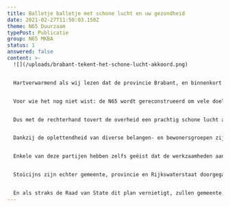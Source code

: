 ```yaml
---
title: Balletje balletje met schone lucht en uw gezondheid
date: 2021-02-27T11:50:03.150Z
theme: N65 Duurzaam
typePost: Publicatie
group: N65 MKBA
status: 1
answered: false
content: >-
  ![](/uploads/brabant-tekent-het-schone-lucht-akkoord.png)


  Hartverwarmend als wij lezen dat de provincie Brabant, en binnenkort ook de gemeente Vught, het [schone lucht akkoord](https://www.brabant.nl/actueel/nieuws/milieu/2020/het-schone-lucht-akkoord) heeft getekend. In 2030, dat is al over 9 jaar, 50% gezondheidswinst. Dan hebben zij zeker het plan voor de reconstructie van de N65 over het hoofd gezien.


  Voor wie het nog niet wist: de N65 wordt gereconstrueerd om vele doelen te bereiken, zoals verbetering van de luchtkwaliteit, maar blijft een open verkeersgoot die door het wegnemen van de stoplichten in Helvoirt en Vught duizenden voertuigen per dag extra door onze dorpen zal loodsen. Zo veel meer dat de provincie haar stikstofcalculatie moet overdoen omdat met deze groei geen rekening was gehouden.


  Dus met de rechterhand tovert de overheid een prachtig schone lucht akkoord uit de hoge hoed zodat u niet let op de linkerhand waarmee de reconstructie van N65 wordt doorgedrukt.


  Dankzij de oplettendheid van diverse belangen- en bewonersgroepen zijn de aanstaande problemen met stikstof en fijnstof onderzocht wat heeft geleid tot beroepsprocedures bij de Raad van State.


  Enkele van deze partijen hebben zelfs geëist dat de werkzaamheden aan dit project worden stilgelegd om te voorkomen dat onomkeerbare activiteiten plaatsvinden en kosten worden gemaakt. Volgende week dienen de eerste voorlopige voorzieningen.


  Stoïcijns zijn echter gemeente, provincie en Rijkswaterstaat doorgegaan, waarbij zelfs de aanbesteding al in een vergevorderd stadium is. Hoe is het mogelijk dat wij in een land als Nederland, met een goede bestuurlijke organisatie, telkens worden geconfronteerd met dit gedrag van de overheid. 


  En als straks de Raad van State dit plan vernietigt, zullen gemeente, provincie en Rijkswaterstaat moord en brand schreeuwen, want er zijn al zoveel kosten gemaakt. Ja, van uw en mijn belastinggeld.
---
```

